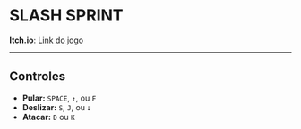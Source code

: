 # SLASH SPRINT

**Itch.io**: [Link do jogo](https://wilsonsozz.itch.io/slash-sprint)

---

## Controles
- **Pular:** `SPACE`, `↑`, ou `F`
- **Deslizar:** `S`, `J`, ou `⭣`
- **Atacar:** `D` ou `K`